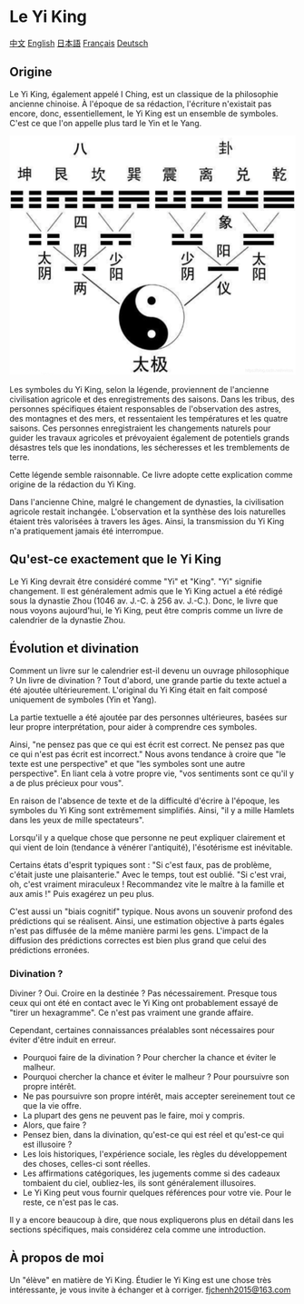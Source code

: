 # Le Yi King
[中文](readme.md)
[English](readme-En.md)
[日本語](readme-Ja.md)
[Français](readme-Fr.md)
[Deutsch](readme-De.md)

## Origine

Le Yi King, également appelé I Ching, est un classique de la philosophie ancienne chinoise.
À l'époque de sa rédaction, l'écriture n'existait pas encore, donc, essentiellement, le Yi King est un ensemble de symboles. C'est ce que l'on appelle plus tard le Yin et le Yang.

![插图：阴阳](image/yinyang.png)

Les symboles du Yi King, selon la légende, proviennent de l'ancienne civilisation agricole et des enregistrements des saisons. Dans les tribus, des personnes spécifiques étaient responsables de l'observation des astres, des montagnes et des mers, et ressentaient les températures et les quatre saisons. Ces personnes enregistraient les changements naturels pour guider les travaux agricoles et prévoyaient également de potentiels grands désastres tels que les inondations, les sécheresses et les tremblements de terre.

Cette légende semble raisonnable. Ce livre adopte cette explication comme origine de la rédaction du Yi King.

Dans l'ancienne Chine, malgré le changement de dynasties, la civilisation agricole restait inchangée. L'observation et la synthèse des lois naturelles étaient très valorisées à travers les âges. Ainsi, la transmission du Yi King n'a pratiquement jamais été interrompue.

## Qu'est-ce exactement que le Yi King

Le Yi King devrait être considéré comme "Yi" et "King".
"Yi" signifie changement.
Il est généralement admis que le Yi King actuel a été rédigé sous la dynastie Zhou (1046 av. J.-C. à 256 av. J.-C.).
Donc, le livre que nous voyons aujourd'hui, le Yi King, peut être compris comme un livre de calendrier de la dynastie Zhou.

## Évolution et divination

Comment un livre sur le calendrier est-il devenu un ouvrage philosophique ? Un livre de divination ?
Tout d'abord, une grande partie du texte actuel a été ajoutée ultérieurement. L'original du Yi King était en fait composé uniquement de symboles (Yin et Yang).

La partie textuelle a été ajoutée par des personnes ultérieures, basées sur leur propre interprétation, pour aider à comprendre ces symboles.

Ainsi, "ne pensez pas que ce qui est écrit est correct. Ne pensez pas que ce qui n'est pas écrit est incorrect." Nous avons tendance à croire que "le texte est une perspective" et que "les symboles sont une autre perspective". En liant cela à votre propre vie, "vos sentiments sont ce qu'il y a de plus précieux pour vous".

En raison de l'absence de texte et de la difficulté d'écrire à l'époque, les symboles du Yi King sont extrêmement simplifiés. Ainsi, "il y a mille Hamlets dans les yeux de mille spectateurs".

Lorsqu'il y a quelque chose que personne ne peut expliquer clairement et qui vient de loin (tendance à vénérer l'antiquité), l'ésotérisme est inévitable.

Certains états d'esprit typiques sont :
"Si c'est faux, pas de problème, c'était juste une plaisanterie." Avec le temps, tout est oublié.
"Si c'est vrai, oh, c'est vraiment miraculeux ! Recommandez vite le maître à la famille et aux amis !" Puis exagérez un peu plus.

C'est aussi un "biais cognitif" typique. Nous avons un souvenir profond des prédictions qui se réalisent. Ainsi, une estimation objective à parts égales n'est pas diffusée de la même manière parmi les gens. L'impact de la diffusion des prédictions correctes est bien plus grand que celui des prédictions erronées.

### Divination ?

Diviner ? Oui. Croire en la destinée ? Pas nécessairement.
Presque tous ceux qui ont été en contact avec le Yi King ont probablement essayé de "tirer un hexagramme". Ce n'est pas vraiment une grande affaire.

Cependant, certaines connaissances préalables sont nécessaires pour éviter d'être induit en erreur.
- Pourquoi faire de la divination ? Pour chercher la chance et éviter le malheur.
- Pourquoi chercher la chance et éviter le malheur ? Pour poursuivre son propre intérêt.
- Ne pas poursuivre son propre intérêt, mais accepter sereinement tout ce que la vie offre.
- La plupart des gens ne peuvent pas le faire, moi y compris.
- Alors, que faire ?
- Pensez bien, dans la divination, qu'est-ce qui est réel et qu'est-ce qui est illusoire ?
- Les lois historiques, l'expérience sociale, les règles du développement des choses, celles-ci sont réelles.
- Les affirmations catégoriques, les jugements comme si des cadeaux tombaient du ciel, oubliez-les, ils sont généralement illusoires.
- Le Yi King peut vous fournir quelques références pour votre vie. Pour le reste, ce n'est pas le cas.

Il y a encore beaucoup à dire, que nous expliquerons plus en détail dans les sections spécifiques, mais considérez cela comme une introduction.

## À propos de moi

Un "élève" en matière de Yi King.
Étudier le Yi King est une chose très intéressante, je vous invite à échanger et à corriger.
fjchenh2015@163.com
